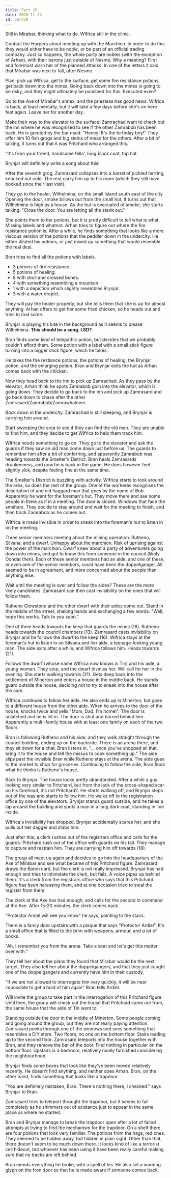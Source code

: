 ```yaml
---
title: Part 29
date: 2020-11-22
id: part29
---
```


Still in Mirabar, thinking what to do.
Wlfrica still in the clinic.

Contact the Harpers about meeting up with the Marchion.
In order to do this they would either have to be noble, or be part of an official trading company.
Just so happens, the whole party are nobles (with the exception of Arhan), with their barony just outside of Nesme.
Why a meeting?
First and foremost warn her of the planned attacks.
In one of the letters it said that Mirabar was next to fall, after Nesme.

Plan: pick up Wlfrica, get to the surface, get some fire resistance potions, get back down into the mines.
Going back down into the mines is going to be risky, and they might ultimately be punished for this.
Executed even?

Go to the Axe of Mirabar's annex, and the priestess has good news.
Wlfrica is back, at least mentally, but it will take a few days before she's on here feet again.
Leave her for another day.

Make their way to the elevator to the surface.
Zamrachad want to check out the inn where he was recognised to see if the other Zamrabob has been back.
He is greeted by the bar maid: "Heeey! It's the birthday boy!"
They offer him 10 fish grogs and big steins of mead for the others.
After a bit of talking, it turns out that it was Pritchard who arranged this.

"It's from your friend, handsome fella', long black coat, top hat.

Brynjar will definitely write a song about this!

After the seventh grog, Zamrasard collapses into a barrel of pickled herring, knocked out cold.
The rest carry him up to his room (which they still have booked since their last visit).

They go to the healer, Wilhelmina, on the small Island south east of the city.
Opening the door, smoke billows out from the small hut.
It turns out that Wilhelmina is high as a house.
As the hut is evacuated of smoke, she starts talking: "Close the door. You are letting all the stank out."

She points them to the potions, but it is pretty difficult to tell what is what.
Missing labels and whatnot.
Arhan tries to figure out where the fire resistance potion is.
After a while, he finds something that looks like a more viscous version of the potions that the peddler down in the undercity.
He either diluted his potions, or just mixed up something that would resemble the real deal.

Bran tries to find all the potions with labels.

- 3 potions of fire resistance.
- 5 potions of healing.
- 8 with skull and crossed bones.
- 4 with something resembling a mountain.
- 1 with a depiction which slightly resembles Brynjar.
- 3 with a water droplet.

They will pay the healer properly, but she tells them that she is up for almost anything.
Arhan offers to get her some fried chicken, so he heads out and tries to find some.

Brynjar is playing his lute in the background as it seems to please Wilhelmina.
**This should be a song.
LSD?**

Bran finds some kind of telepathic potion, but decides that we probably couldn't afford them.
Some potion with a label with a small stick figure turning into a bigger stick figure, which he takes.

He takes the fire restiance potions, the potions of healing, the Brynjar potion, and the enlarging potion.
Bran and Brynjar exits the hut as Arhan comes back with the chicken.

Now they head back to the inn to pick up Zamrachad.
As they pass by the elevator, Arhan think he spots Zamrabob goin into the elevator, which is going down.
They decide to go back to the inn and pick up Zamrasard and go back down to chase after the other Zamrasard/Zamrabob/Zamrawhatever.

Back down in the undercity.
Zamrachad is still sleeping, and Brynjar is carrying him around.

Start sweeping the area to see if they can find the old man.
They are unable to find him, and they decide to get Wlfrica to help them track him.

Wlfrica needs something to go on.
They go to the elevator and ask the guards if they saw an old man come down just before us.
The guards to remember him after a bit of conferring, and apparently Zamrabob was heading towards the Smelter's District.
Bran heals Zamrasards drunkenness, and now he is back in the game.
He does however feel slightly sick, despite feeling fine at the same time.

The Smelter's District is buzzling with activity.
Wlfrica starts to look around the area, so does the rest of the group.
One of the workeres recognises the description of and old haggard man that goes by the name of Bob.
Apparently he went for the foreman's hut.
They move there and see some people in there as if in a meeting.
The door is closed.
Windows that face the smelters.
They decide to stay around and wait for the meeting to finish, and then track Zamrabob as he comes out.

Wlfrica is made invisible in order to sneak into the foreman's hut to listen in on the meeting.

Three senior members meeting about the mining operation.
Rutheno, Silvana, and a dwarf.
Unhappy about the marchion.
Risk of uprising against the power of the marchion.
Dwarf knew about a party of adventurers going down into mines, and got to know this from someone in the council (likely Oondar then).
Each of these senior members had an aide, and one of these, or even one of the senior members, could have been the doppelganger.
All seemed to be in agreement, and more concerned about the people than anything else.

Wait until the meeting is over and follow the aides?
These are the more likely candidates.
Zamrasard can then cast invisibility on the ones that will follow them.

Rutheno Glowstone and the other dwarf with their aides come out.
Stand in the middle of the street, shaking hands and exchanging a few words.
"Well, hope this works. Talk to you soon."

One of them heads towards the keep that guards the mines (16).
Rutheno heads towards the council chambers (13).
Zamrasard casts invisibility on Brynjar and he follows the dwarf to the keep (16).
Wlfrica stays at the foreman's hut to listen in on Silvana and her aide, a teenage-looking young man.
The aide exits after a while, and Wlfrica follows him.
Heads towards (21).

Follows the dwarf (whose name Wlfrica now knows is Tin) and his aide, a young woman.
They stop, and the dwarf dismiss her.
Will call for her in the evening.
She starts walking towards (21).
Gets deep back into the settlement of Minerton and enters a house in the middle back.
He stands guard outside the house, deciding not to try to sneak into the house after the aide.

Wlfrica continues to follow her aide.
He also ends up in Minerton, but goes to a different house from the other aide.
When he arrives to the door of the house, knocks twice and yells "Mom, Dad, I'm home!".
The door is unlatched and he is let in.
The door is shut and barred behind him.
Apparently a multi-family house with at least one family on each of the two floors.

Bran is following Rutheno and his aide, and they walk straight through the council building, ending up on the backside.
There is an arena there, and they sit down for a chat.
Bran listens in.
"... once you've shopped all that, bring it to the house and tell the missus to cook something up."
The aide slips past the invisible Bran while Rutheno stays at the arena.
The aide goes to the market to shop for groceries.
Continuing to follow the aide, Bran finds what he thinks is Rutheno's house.

Back to Brynjar.
The house looks pretty abandonded.
After a while a guy looking very similar to Pritchard, but from the lack of the cross-shaped scar on his forehead, it's not Pritchard2.
He starts walking off, and Brynjar steps out of the way and starts to follow him.
He walks off to the registration office by one of the elevators.
Brynjar stands guard outside, and he takes a lap around the building and spots a man in a long dark coat, standing in line inside.

Wlfrica's invisibility has dropped.
Brynjar accidentally scares her, and she pulls out her dagger and stabs him.

Just after this, a clerk rushes out of the registrars office and calls for the guards.
Pritchard rush out of the office with guards on his tail.
They manage to capture and restrain him.
They are carrying him off towards (18).

The group all meet up again and decides to go into the headquarters of the Axe of Mirabar and see what became of this Pritchard figure.
Zamrasard draws the Baron card, but the clerk is not really impressed.
Brynjar has had enough and tries to intimidate the clerk, but fails.
A voice pipes up behind them.
It's a clerk from the registrars office who says that this Pritchard figure has been harassing them, and at one occasion tried to steal the register from them.

The clerk at the Axe has had enough, and calls for the second in command at the Axe.
After 15-20 minutes, the clerk comes back.

"Protector Ardiel will see you know" he says, pointing to the stairs.

There is a fancy door upstairs with a plaque that says "Protector Ardiel".
It's a small office that is filled to the brim with weapons, armour, and *a lot* of books.

"Ah, I remember you from the arena.
Take a seat and let's get this matter over with."

They tell her about the plans they found that Mirabar would be the next target.
They also tell her about the doppelgangers, and that they just caught one of the doppelgangers and currently have him in their custody.

"If we are not allowed to interrogate him very quickly, it will be near impossible to get a hold of him again" Bran tells Ardiel.

Will invite the group to take part in the interrogation of this Pritchard figure.
Until then, the group will check out the house that Pritchard came out from, the same house that the aide of Tin went to.

Standing outside the door in the middle of Minerton.
Some people coming and going around the group, but they are not really paying attention.
Zamrasard peeks through one of the windows and sees something that resembles a DIY store.
Two floors, no one on the bottom floor.
Stairs leading up to the second floor.
Zamrasard teleports into the house together with Bran, and they remove the bar of the door.
Find nothing in particular on the bottom floor.
Upstairs is a bedroom, relatively nicely furnished considering the neighbourhood.

Brynjar finds some boxes that look like they've been moved relatively recently.
He doesn't find anything, and neither does Arhan.
Bran, on the other hand, finds something that looks like a trapdoor.

"You are definitely mistaken, Bran. There's nothing there, I checked." says Brynjar to Bran.

Zamrasard tries to teleport throught the trapdoor, but it seems to fail completely as he shimmers out of existance just to appear in the same place as where he started.

Bran and Brynjar manage to break the trapdoor open after a lot of failed attempts at trying to find the mechanism for the trapdoor.
On a shelf there are four potions that look very familiar.
The potions from the hags, red ones.
They seemed to be hidden away, but hidden in plain sight.
Other than that, there doesn't seem to be much down there.
It looks kind of like a terrorist cell hideout, but whoever has been using it have been really careful making sure that no tracks are left behind.

Bran mends everything he broke, with a spell of his.
He also set a warding glyph on the fron door so that he is made aware if someone comes back.
